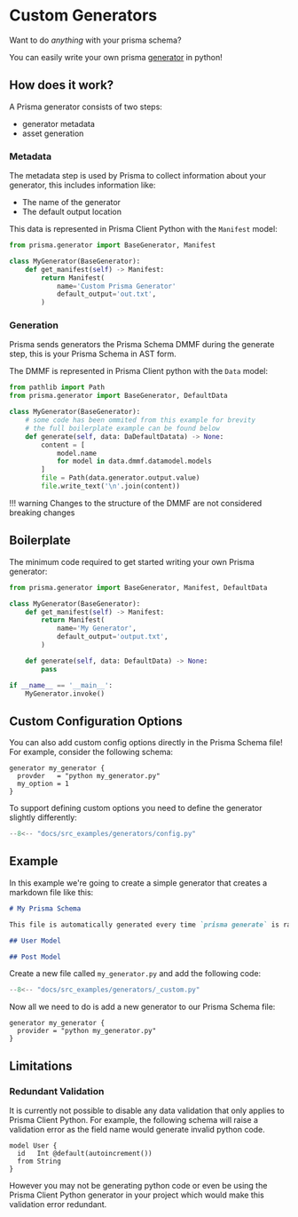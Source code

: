 # Custom Generators

Want to do _anything_ with your prisma schema?

You can easily write your own prisma [generator](https://www.prisma.io/docs/concepts/components/prisma-schema/generators) in python!

## How does it work?

A Prisma generator consists of two steps:

- generator metadata
- asset generation

### Metadata

The metadata step is used by Prisma to collect information about your generator, this includes information like:

- The name of the generator
- The default output location

This data is represented in Prisma Client Python with the `Manifest` model:

```py
from prisma.generator import BaseGenerator, Manifest

class MyGenerator(BaseGenerator):
    def get_manifest(self) -> Manifest:
        return Manifest(
            name='Custom Prisma Generator'
            default_output='out.txt',
        )
```

### Generation

Prisma sends generators the Prisma Schema DMMF during the generate step, this is your Prisma Schema in AST form.

The DMMF is represented in Prisma Client python with the `Data` model:

```py
from pathlib import Path
from prisma.generator import BaseGenerator, DefaultData

class MyGenerator(BaseGenerator):
    # some code has been ommited from this example for brevity
    # the full boilerplate example can be found below
    def generate(self, data: DaDefaultDatata) -> None:
        content = [
            model.name
            for model in data.dmmf.datamodel.models
        ]
        file = Path(data.generator.output.value)
        file.write_text('\n'.join(content))
```

!!! warning
    Changes to the structure of the DMMF are not considered breaking changes


## Boilerplate

The minimum code required to get started writing your own Prisma generator:

```py
from prisma.generator import BaseGenerator, Manifest, DefaultData

class MyGenerator(BaseGenerator):
    def get_manifest(self) -> Manifest:
        return Manifest(
            name='My Generator',
            default_output='output.txt',
        )

    def generate(self, data: DefaultData) -> None:
        pass

if __name__ == '__main__':
    MyGenerator.invoke()
```

## Custom Configuration Options

You can also add custom config options directly in the Prisma Schema file! For example, consider the following schema:

```prisma
generator my_generator {
  provder   = "python my_generator.py"
  my_option = 1
}
```

To support defining custom options you need to define the generator slightly differently:

```py
--8<-- "docs/src_examples/generators/config.py"
```

## Example

In this example we're going to create a simple generator that creates a markdown file like this:

```md
# My Prisma Schema

This file is automatically generated every time `prisma generate` is ran.

## User Model

## Post Model
```

Create a new file called `my_generator.py` and add the following code:

```py
--8<-- "docs/src_examples/generators/_custom.py"
```

Now all we need to do is add a new generator to our Prisma Schema file:

```prisma
generator my_generator {
  provider = "python my_generator.py"
}
```

## Limitations

### Redundant Validation

It is currently not possible to disable any data validation that only applies to Prisma Client Python. For example, the following schema will raise a validation error as the field name would generate invalid python code.

```prisma
model User {
  id   Int @default(autoincrement())
  from String
}
```

However you may not be generating python code or even be using the Prisma Client Python generator in your project which would make this validation error redundant.
